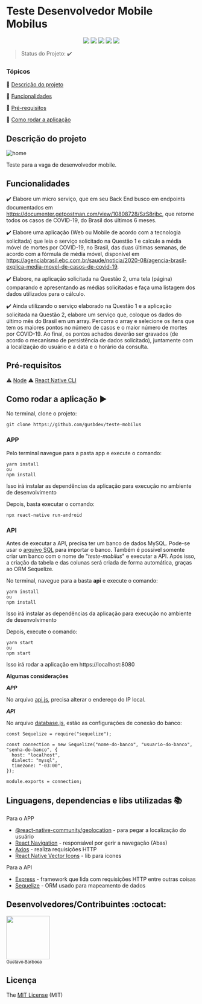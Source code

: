 <h1>Teste Desenvolvedor Mobile Mobilus</h1>

<p align="center">
  <img src="https://img.shields.io/static/v1?label=react js&message=lib&color=00BEF5&style=for-the-badge&logo=REACT"/>
    <img src="https://img.shields.io/static/v1?label=Vite&message=Runtime%20Built&color=9467FE&style=for-the-badge&logo=vite"/>
  <img src="https://img.shields.io/static/v1?label=JAVASCRIPT&message=Language&color=F7DF1E&style=for-the-badge&logo=javascript"/>
  <img src="http://img.shields.io/static/v1?label=STATUS&message=CONCLUIDO&color=GREEN&style=for-the-badge"/>
  <img src="http://img.shields.io/static/v1?label=License&message=MIT&color=green&style=for-the-badge"/>
</p>

> Status do Projeto: :heavy_check_mark:

### Tópicos

:small_blue_diamond: [Descrição do projeto](#descrição-do-projeto)

:small_blue_diamond: [Funcionalidades](#funcionalidades)

:small_blue_diamond: [Pré-requisitos](#pré-requisitos)

:small_blue_diamond: [Como rodar a aplicação](#como-rodar-a-aplicação-arrow_forward)

## Descrição do projeto
![home](src/public/home.png)

<p align="justify">
  Teste para a vaga de desenvolvedor mobile.
</p>

## Funcionalidades

:heavy_check_mark: Elabore um micro serviço, que em seu Back End busco em endpoints documentados
em https://documenter.getpostman.com/view/10808728/SzS8rjbc, que retorne todos os casos
de COVID-19, do Brasil dos últimos 6 meses.

:heavy_check_mark: Elabore uma aplicação (Web ou Mobile de acordo com a tecnologia solicitada) que
leia o serviço solicitado na Questão 1 e calcule a média móvel de mortes por COVID-19, no Brasil,
das duas últimas semanas, de acordo com a fórmula de média móvel, disponível em
https://agenciabrasil.ebc.com.br/saude/noticia/2020-08/agencia-brasil-explica-media-movel-de-casos-de-covid-19.

:heavy_check_mark: Elabore, na aplicação solicitada na Questão 2, uma tela (página) comparando e
apresentando as médias solicitadas e faça uma listagem dos dados utilizados para o cálculo.

:heavy_check_mark: Ainda utilizando o serviço elaborado na Questão 1 e a aplicação solicitada na Questão
2, elabore um serviço que, coloque os dados do último mês do Brasil em um array. Percorra o
array e selecione os itens que tem os maiores pontos no número de casos e o maior número de
mortes por COVID-19. Ao final, os pontos achados deverão ser gravados (de acordo o
mecanismo de persistência de dados solicitado), juntamente com a localização do usuário e a
data e o horário da consulta.

## Pré-requisitos

:warning: [Node](https://nodejs.org/en/download/)
:warning: [React Native CLI](https://reactnative.dev/docs/environment-setup)

## Como rodar a aplicação :arrow_forward:

No terminal, clone o projeto:

```
git clone https://github.com/gusbdev/teste-mobilus
```

### APP

Pelo terminal navegue para a pasta app e execute o comando:

```
yarn install
ou
npm install
```

Isso irá instalar as dependências da aplicação para execução no ambiente de desenvolvimento

Depois, basta executar o comando:

```
npx react-native run-android
```

### API

Antes de executar a API, precisa ter um banco de dados MySQL. Pode-se usar o [arquivo SQL](https://github.com/gusbdev/teste-mobilus/blob/main/teste-mobilus.sql) para importar o banco. Também é possível somente criar um banco com o nome de "_teste-mobilus_" e executar a API. Após isso, a criação da tabela e das colunas será criada de forma automática, graças ao ORM Sequelize.

No terminal, navegue para a basta **api** e execute o comando:

```
yarn install
ou
npm install
```

Isso irá instalar as dependências da aplicação para execução no ambiente de desenvolvimento

Depois, execute o comando:

```
yarn start
ou
npm start
```

Isso irá rodar a aplicação em https://localhost:8080

**Algumas considerações**

**_APP_**

No arquivo [api.js](https://github.com/gusbdev/teste-mobilus/blob/main/app/src/services/api.js), precisa alterar o endereço do IP local.

**_API_**

No arquivo [database.js](https://github.com/gusbdev/teste-mobilus/blob/main/api/src/database/database.js), estão as configurações de conexão do banco:

```
const Sequelize = require("sequelize");

const connection = new Sequelize("nome-do-banco", "usuario-do-banco", "senha-do-banco", {
  host: "localhost",
  dialect: "mysql",
  timezone: "-03:00",
});

module.exports = connection;
```

## Linguagens, dependencias e libs utilizadas :books:

Para o APP

- [@react-native-community/geolocation](https://github.com/react-native-geolocation/react-native-geolocation) - para pegar a localização do usuário
- [React Navigation](https://reactnavigation.org/) - responsável por gerir a navegação (Abas)
- [Axios](https://axios-http.com/docs/intro) - realiza requisições HTTP
- [React Native Vector Icons](https://github.com/oblador/react-native-vector-icons) - lib para ícones

Para a API

- [Express](https://expressjs.com/) - framework que lida com requisições HTTP entre outras coisas
- [Sequelize](http://sequelize.org/) - ORM usado para mapeamento de dados

## Desenvolvedores/Contribuintes :octocat:

[<img src="https://avatars2.githubusercontent.com/u/44094756?s=460&u=a2a2631e8eb8f5f5cdff75121eb422188a64bb85&v=4" width=115><br><sub>Gustavo Barbosa</sub>](https://github.com/gusbdev)

## Licença

The [MIT License]() (MIT)
